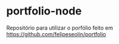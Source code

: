 # portfolio-node
Repositório para utilizar o porfólio feito em https://github.com/felipeseolin/portfolio
